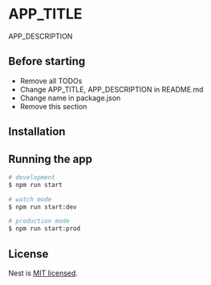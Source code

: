 # APP_TITLE

APP_DESCRIPTION

## Before starting
- Remove all TODOs
- Change APP_TITLE, APP_DESCRIPTION in README.md
- Change name in package.json
- Remove this section

## Installation

## Running the app

```bash
# development
$ npm run start

# watch mode
$ npm run start:dev

# production mode
$ npm run start:prod
```

## License

Nest is [MIT licensed](LICENSE).
